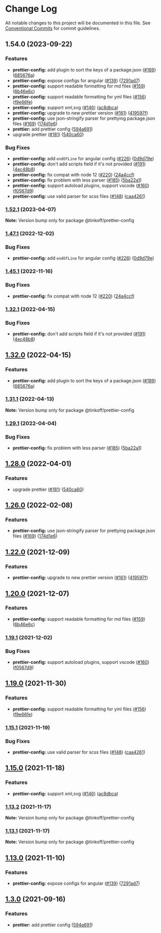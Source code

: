 # Change Log

All notable changes to this project will be documented in this file.
See [Conventional Commits](https://conventionalcommits.org) for commit guidelines.

## 1.54.0 (2023-09-22)


### Features

* **prettier-config:** add plugin to sort the keys of a package.json ([#189](https://github.com/tramvaijs/linters/issues/189)) ([685676a](https://github.com/tramvaijs/linters/commit/685676aae9f3b543b572ba5204d4e1c8df6045a4))
* **prettier-config:** expose configs for angular ([#139](https://github.com/tramvaijs/linters/issues/139)) ([7291ad7](https://github.com/tramvaijs/linters/commit/7291ad7ae95c6ff6729b0400efc37dba1ca62949))
* **prettier-config:** support readable formatting for md files ([#159](https://github.com/tramvaijs/linters/issues/159)) ([6b46e6c](https://github.com/tramvaijs/linters/commit/6b46e6c59f120570fad256b2d6963d5ca116b998))
* **prettier-config:** support readable formatting for yml files ([#156](https://github.com/tramvaijs/linters/issues/156)) ([f9e66fe](https://github.com/tramvaijs/linters/commit/f9e66fe90c98f7f5aeb5804aa428060c747e89eb))
* **prettier-config:** support xml,svg ([#146](https://github.com/tramvaijs/linters/issues/146)) ([ac8dbca](https://github.com/tramvaijs/linters/commit/ac8dbca0164a0160152a673c7dfc7154480a3b68))
* **prettier-config:** upgrade to new prettier version ([#161](https://github.com/tramvaijs/linters/issues/161)) ([419597f](https://github.com/tramvaijs/linters/commit/419597f313bdd46f3b71e14779d55a7c7dd6a0ee))
* **prettier-config:** use json-stringify parser for prettying package.json files ([#169](https://github.com/tramvaijs/linters/issues/169)) ([174d1e6](https://github.com/tramvaijs/linters/commit/174d1e6e1500ce836aa94c9ca6c9d112b166afc1))
* **prettier:** add prettier config ([594a691](https://github.com/tramvaijs/linters/commit/594a6910517885364c4e92454170c2109e2f5e6e))
* upgrade prettier ([#181](https://github.com/tramvaijs/linters/issues/181)) ([540ca60](https://github.com/tramvaijs/linters/commit/540ca603fe309676d9d2372e93e8543b7ccd7c90))


### Bug Fixes

* **prettier-config:** add `endOfLine` for angular config ([#226](https://github.com/tramvaijs/linters/issues/226)) ([0d9d79e](https://github.com/tramvaijs/linters/commit/0d9d79e95b46770165cebb5ae895f0f7c7cd3474))
* **prettier-config:** don't add scripts field if it's not provided ([#191](https://github.com/tramvaijs/linters/issues/191)) ([4ec48b8](https://github.com/tramvaijs/linters/commit/4ec48b8592ff8f0c0a49fe586dff07153f531c1f))
* **prettier-config:** fix compat with node 12 ([#220](https://github.com/tramvaijs/linters/issues/220)) ([24a4ccf](https://github.com/tramvaijs/linters/commit/24a4ccfcef65f9f38d29a542932544f974ff6331))
* **prettier-config:** fix problem with less parser ([#185](https://github.com/tramvaijs/linters/issues/185)) ([5ba22a1](https://github.com/tramvaijs/linters/commit/5ba22a143111ebc1933b6cf679d2bbe421359849))
* **prettier-config:** support autoload plugins, support vscode ([#160](https://github.com/tramvaijs/linters/issues/160)) ([f0567d9](https://github.com/tramvaijs/linters/commit/f0567d9038580689e5197b8b9038bf1884782da0))
* **prettier-config:** use valid parser for scss files ([#148](https://github.com/tramvaijs/linters/issues/148)) ([caa4261](https://github.com/tramvaijs/linters/commit/caa4261ff1820916497ed042b3523e4faeea2689))



### [1.52.1](https://github.com/tramvaijs/linters/compare/v1.52.0...v1.52.1) (2023-04-07)

**Note:** Version bump only for package @tinkoff/prettier-config





### [1.47.1](https://github.com/tramvaijs/linters/compare/v1.47.0...v1.47.1) (2022-12-02)


### Bug Fixes

* **prettier-config:** add `endOfLine` for angular config ([#226](https://github.com/tramvaijs/linters/issues/226)) ([0d9d79e](https://github.com/tramvaijs/linters/commit/0d9d79e95b46770165cebb5ae895f0f7c7cd3474))



### [1.45.1](https://github.com/tramvaijs/linters/compare/v1.45.0...v1.45.1) (2022-11-16)


### Bug Fixes

* **prettier-config:** fix compat with node 12 ([#220](https://github.com/tramvaijs/linters/issues/220)) ([24a4ccf](https://github.com/tramvaijs/linters/commit/24a4ccfcef65f9f38d29a542932544f974ff6331))



### [1.32.1](https://github.com/tramvaijs/linters/compare/v1.32.0...v1.32.1) (2022-04-15)


### Bug Fixes

* **prettier-config:** don't add scripts field if it's not provided ([#191](https://github.com/tramvaijs/linters/issues/191)) ([4ec48b8](https://github.com/tramvaijs/linters/commit/4ec48b8592ff8f0c0a49fe586dff07153f531c1f))



## [1.32.0](https://github.com/tramvaijs/linters/compare/v1.31.1...v1.32.0) (2022-04-15)


### Features

* **prettier-config:** add plugin to sort the keys of a package.json ([#189](https://github.com/tramvaijs/linters/issues/189)) ([685676a](https://github.com/tramvaijs/linters/commit/685676aae9f3b543b572ba5204d4e1c8df6045a4))



### [1.31.1](https://github.com/tramvaijs/linters/compare/v1.31.0...v1.31.1) (2022-04-13)

**Note:** Version bump only for package @tinkoff/prettier-config





### [1.29.1](https://github.com/tramvaijs/linters/compare/v1.29.0...v1.29.1) (2022-04-04)


### Bug Fixes

* **prettier-config:** fix problem with less parser ([#185](https://github.com/tramvaijs/linters/issues/185)) ([5ba22a1](https://github.com/tramvaijs/linters/commit/5ba22a143111ebc1933b6cf679d2bbe421359849))



## [1.28.0](https://github.com/tramvaijs/linters/compare/v1.27.3...v1.28.0) (2022-04-01)


### Features

* upgrade prettier ([#181](https://github.com/tramvaijs/linters/issues/181)) ([540ca60](https://github.com/tramvaijs/linters/commit/540ca603fe309676d9d2372e93e8543b7ccd7c90))



## [1.26.0](https://github.com/tramvaijs/linters/compare/v1.25.3...v1.26.0) (2022-02-08)


### Features

* **prettier-config:** use json-stringify parser for prettying package.json files ([#169](https://github.com/tramvaijs/linters/issues/169)) ([174d1e6](https://github.com/tramvaijs/linters/commit/174d1e6e1500ce836aa94c9ca6c9d112b166afc1))



## [1.22.0](https://github.com/tramvaijs/linters/compare/v1.21.0...v1.22.0) (2021-12-09)


### Features

* **prettier-config:** upgrade to new prettier version ([#161](https://github.com/tramvaijs/linters/issues/161)) ([419597f](https://github.com/tramvaijs/linters/commit/419597f313bdd46f3b71e14779d55a7c7dd6a0ee))



## [1.20.0](https://github.com/tramvaijs/linters/compare/v1.19.1...v1.20.0) (2021-12-07)


### Features

* **prettier-config:** support readable formatting for md files ([#159](https://github.com/tramvaijs/linters/issues/159)) ([6b46e6c](https://github.com/tramvaijs/linters/commit/6b46e6c59f120570fad256b2d6963d5ca116b998))



### [1.19.1](https://github.com/tramvaijs/linters/compare/v1.19.0...v1.19.1) (2021-12-02)


### Bug Fixes

* **prettier-config:** support autoload plugins, support vscode ([#160](https://github.com/tramvaijs/linters/issues/160)) ([f0567d9](https://github.com/tramvaijs/linters/commit/f0567d9038580689e5197b8b9038bf1884782da0))



## [1.19.0](https://github.com/tramvaijs/linters/compare/v1.18.2...v1.19.0) (2021-11-30)


### Features

* **prettier-config:** support readable formatting for yml files ([#156](https://github.com/tramvaijs/linters/issues/156)) ([f9e66fe](https://github.com/tramvaijs/linters/commit/f9e66fe90c98f7f5aeb5804aa428060c747e89eb))



### [1.15.1](https://github.com/tramvaijs/linters/compare/v1.15.0...v1.15.1) (2021-11-19)


### Bug Fixes

* **prettier-config:** use valid parser for scss files ([#148](https://github.com/tramvaijs/linters/issues/148)) ([caa4261](https://github.com/tramvaijs/linters/commit/caa4261ff1820916497ed042b3523e4faeea2689))



## [1.15.0](https://github.com/tramvaijs/linters/compare/v1.14.0...v1.15.0) (2021-11-18)


### Features

* **prettier-config:** support xml,svg ([#146](https://github.com/tramvaijs/linters/issues/146)) ([ac8dbca](https://github.com/tramvaijs/linters/commit/ac8dbca0164a0160152a673c7dfc7154480a3b68))



### [1.13.2](https://github.com/tramvaijs/linters/compare/v1.13.1...v1.13.2) (2021-11-17)

**Note:** Version bump only for package @tinkoff/prettier-config





### [1.13.1](https://github.com/tramvaijs/linters/compare/v1.13.0...v1.13.1) (2021-11-17)

**Note:** Version bump only for package @tinkoff/prettier-config





## [1.13.0](https://github.com/tramvaijs/linters/compare/v1.12.2...v1.13.0) (2021-11-10)


### Features

* **prettier-config:** expose configs for angular ([#139](https://github.com/tramvaijs/linters/issues/139)) ([7291ad7](https://github.com/tramvaijs/linters/commit/7291ad7ae95c6ff6729b0400efc37dba1ca62949))



## [1.3.0](https://github.com/tramvaijs/linters/compare/v1.2.4...v1.3.0) (2021-09-16)


### Features

* **prettier:** add prettier config ([594a691](https://github.com/tramvaijs/linters/commit/594a6910517885364c4e92454170c2109e2f5e6e))

